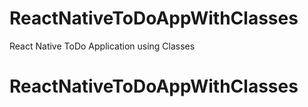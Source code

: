# ReactNativeToDoAppWithClasses
React Native ToDo Application using Classes
# ReactNativeToDoAppWithClasses
